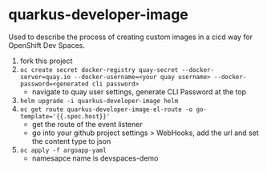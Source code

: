 # quarkus-developer-image

Used to describe the process of creating custom images in a cicd way for OpenShift Dev Spaces.

1. fork this project
2. `oc create secret docker-registry quay-secret --docker-server=quay.io --docker-username=<your quay username> --docker-password=<generated cli password>`
   - navigate to quay user settings, generate CLI Password at the top
3. `helm upgrade -i quarkus-developer-image helm`
4. `oc get route quarkus-developer-image-el-route -o go-template='{{.spec.host}}'`
   - get the route of the event listener
   - go into your github project settings > WebHooks, add the url and set the content type to json
5. `oc apply -f argoapp-yaml`
   - namesapce name is devspaces-demo 